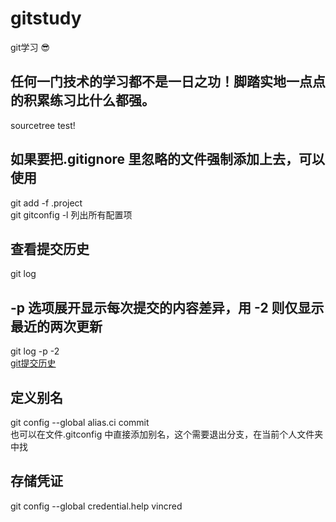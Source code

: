 # gitstudy
git学习
:sunglasses:
## 任何一门技术的学习都不是一日之功！脚踏实地一点点的积累练习比什么都强。
sourcetree test!
## 如果要把.gitignore 里忽略的文件强制添加上去，可以使用  
git add -f .project  
git gitconfig -l 列出所有配置项  
## 查看提交历史  
git log  
## -p 选项展开显示每次提交的内容差异，用 -2 则仅显示最近的两次更新  
git log -p -2  
[git提交历史](https://git-scm.com/book/zh/v1/Git-%E5%9F%BA%E7%A1%80-%E6%9F%A5%E7%9C%8B%E6%8F%90%E4%BA%A4%E5%8E%86%E5%8F%B2)  
## 定义别名  
git config --global alias.ci commit  
也可以在文件.gitconfig 中直接添加别名，这个需要退出分支，在当前个人文件夹中找  
## 存储凭证  
git config --global credential.help vincred  



